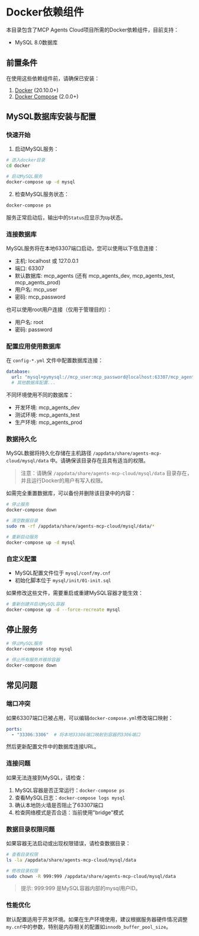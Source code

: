 # Docker依赖组件

本目录包含了MCP Agents Cloud项目所需的Docker依赖组件，目前支持：

- MySQL 8.0数据库

## 前置条件

在使用这些依赖组件前，请确保已安装：

1. [Docker](https://docs.docker.com/get-docker/) (20.10.0+)
2. [Docker Compose](https://docs.docker.com/compose/install/) (2.0.0+)

## MySQL数据库安装与配置

### 快速开始

1. 启动MySQL服务：

```bash
# 进入docker目录
cd docker

# 启动MySQL服务
docker-compose up -d mysql
```

2. 检查MySQL服务状态：

```bash
docker-compose ps
```

服务正常启动后，输出中的`Status`应显示为`Up`状态。

### 连接数据库

MySQL服务将在本地63307端口启动，您可以使用以下信息连接：

- 主机: localhost 或 127.0.0.1
- 端口: 63307
- 默认数据库: mcp_agents (还有 mcp_agents_dev, mcp_agents_test, mcp_agents_prod)
- 用户名: mcp_user
- 密码: mcp_password

也可以使用root用户连接（仅用于管理目的）：
- 用户名: root
- 密码: password

### 配置应用使用数据库

在 `config-*.yml` 文件中配置数据库连接：

```yaml
database:
  url: "mysql+pymysql://mcp_user:mcp_password@localhost:63307/mcp_agents_dev"
  # 其他数据库配置...
```

不同环境使用不同的数据库：
- 开发环境: mcp_agents_dev
- 测试环境: mcp_agents_test
- 生产环境: mcp_agents_prod

### 数据持久化

MySQL数据将持久化存储在主机路径 `/appdata/share/agents-mcp-cloud/mysql/data` 中。请确保该目录存在且具有适当的权限。

> 注意：请确保 `/appdata/share/agents-mcp-cloud/mysql/data` 目录存在，并且运行Docker的用户有写入权限。

如需完全重置数据库，可以备份并删除该目录中的内容：

```bash
# 停止服务
docker-compose down

# 清空数据目录
sudo rm -rf /appdata/share/agents-mcp-cloud/mysql/data/*

# 重新启动服务
docker-compose up -d mysql
```

### 自定义配置

- MySQL配置文件位于 `mysql/conf/my.cnf`
- 初始化脚本位于 `mysql/init/01-init.sql`

如果修改这些文件，需要重启或重建MySQL容器才能生效：

```bash
# 重新创建并启动MySQL容器
docker-compose up -d --force-recreate mysql
```

## 停止服务

```bash
# 停止MySQL服务
docker-compose stop mysql

# 停止所有服务并移除容器
docker-compose down
```

## 常见问题

### 端口冲突

如果63307端口已被占用，可以编辑`docker-compose.yml`修改端口映射：

```yaml
ports:
  - "33306:3306"  # 将本地33306端口映射到容器的3306端口
```

然后更新配置文件中的数据库连接URL。

### 连接问题

如果无法连接到MySQL，请检查：

1. MySQL容器是否正常运行：`docker-compose ps`
2. 查看MySQL日志：`docker-compose logs mysql`
3. 确认本地防火墙是否阻止了63307端口
4. 检查网络模式是否合适：当前使用"bridge"模式

### 数据目录权限问题

如果容器无法启动或出现权限错误，请检查数据目录：

```bash
# 查看目录权限
ls -la /appdata/share/agents-mcp-cloud/mysql/data

# 修改目录权限
sudo chown -R 999:999 /appdata/share/agents-mcp-cloud/mysql/data
```

> 提示: 999:999 是MySQL容器内部的mysql用户ID。

### 性能优化

默认配置适用于开发环境。如果在生产环境使用，建议根据服务器硬件情况调整`my.cnf`中的参数，特别是内存相关的配置如`innodb_buffer_pool_size`。 